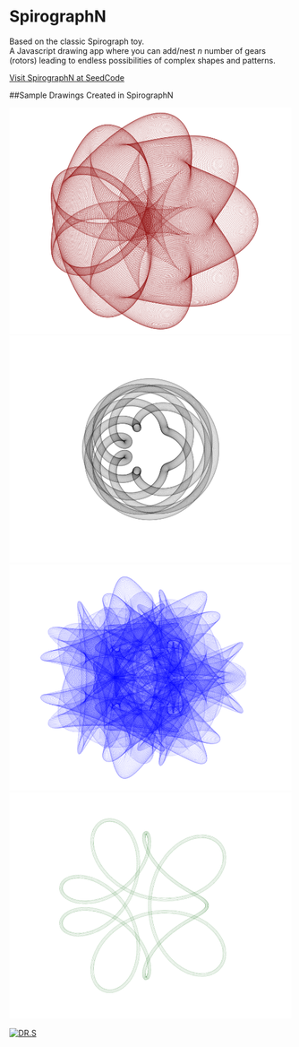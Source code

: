 # SpirographN
Based on the classic Spirograph toy.</br>
A Javascript drawing app where you can add/nest *n* number of gears (rotors) leading to endless possibilities of complex shapes and patterns.

[Visit SpirographN at SeedCode](http://seedcode.com/SpirographN/sgn.html)

##Sample Drawings Created in SpirographN

[![truelove](img/truelove.png)](img/truelove.png)
[![habitrail](img/habitrail.png)](img/habitrail.png)
[![puffesfish](img/pufferfish.png)](img/pufferfish.png)
[![puffesfish](img/tubular.png)](img/tubular.png)

[![DR.S](https://img.youtube.com/vi/-IYaftepO-s/0.jpg)](https://youtu.be/-IYaftepO-s)

